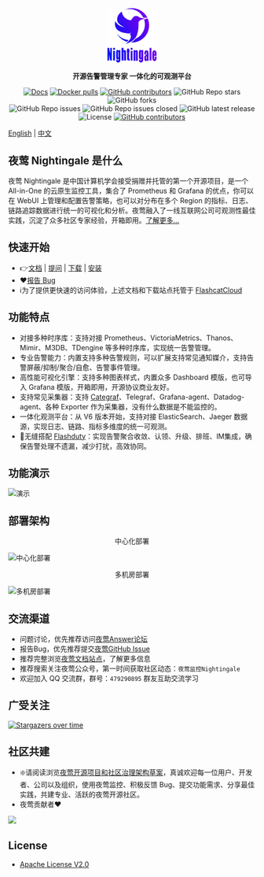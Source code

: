<p align="center">
  <a href="https://github.com/ccfos/nightingale">
    <img src="doc/img/Nightingale_L_V.png" alt="nightingale - cloud native monitoring" width="100" /></a>
</p>
<p align="center">
  <b>开源告警管理专家 一体化的可观测平台</b>
</p>

<p align="center">
<a href="https://flashcat.cloud/docs/">
  <img alt="Docs" src="https://img.shields.io/badge/docs-get%20started-brightgreen"/></a>
<a href="https://hub.docker.com/u/flashcatcloud">
  <img alt="Docker pulls" src="https://img.shields.io/docker/pulls/flashcatcloud/nightingale"/></a>
<a href="https://github.com/ccfos/nightingale/graphs/contributors">
  <img alt="GitHub contributors" src="https://img.shields.io/github/contributors-anon/ccfos/nightingale"/></a>
<img alt="GitHub Repo stars" src="https://img.shields.io/github/stars/ccfos/nightingale">
<img alt="GitHub forks" src="https://img.shields.io/github/forks/ccfos/nightingale">
<br/><img alt="GitHub Repo issues" src="https://img.shields.io/github/issues/ccfos/nightingale">
<img alt="GitHub Repo issues closed" src="https://img.shields.io/github/issues-closed/ccfos/nightingale">
<img alt="GitHub latest release" src="https://img.shields.io/github/v/release/ccfos/nightingale"/>
<img alt="License" src="https://img.shields.io/badge/license-Apache--2.0-blue"/>
<a href="https://n9e-talk.slack.com/">
  <img alt="GitHub contributors" src="https://img.shields.io/badge/join%20slack-%23n9e-brightgreen.svg"/></a>
</p>



[English](./README_en.md) | [中文](./README.md)

## 夜莺 Nightingale 是什么
夜莺 Nightingale 是中国计算机学会接受捐赠并托管的第一个开源项目，是一个 All-in-One 的云原生监控工具，集合了 Prometheus 和 Grafana 的优点，你可以在 WebUI 上管理和配置告警策略，也可以对分布在多个 Region 的指标、日志、链路追踪数据进行统一的可视化和分析。夜莺融入了一线互联网公司可观测性最佳实践，沉淀了众多社区专家经验，开箱即用。[了解更多...](https://flashcat.cloud/product/nightingale/)


## 快速开始
- 👉[文档](https://flashcat.cloud/docs/) | [提问](https://answer.flashcat.cloud/) | [下载](https://flashcat.cloud/download/nightingale/) | [安装](https://flashcat.cloud/docs/content/flashcat-monitor/nightingale-v6/install/intro/)
- ❤️[报告 Bug](https://github.com/ccfos/nightingale/issues/new?assignees=&labels=kind%2Fbug&projects=&template=bug_report.yml)
- ℹ️为了提供更快速的访问体验，上述文档和下载站点托管于 [FlashcatCloud](https://flashcat.cloud)

## 功能特点

- 对接多种时序库：支持对接 Prometheus、VictoriaMetrics、Thanos、Mimir、M3DB、TDengine 等多种时序库，实现统一告警管理。
- 专业告警能力：内置支持多种告警规则，可以扩展支持常见通知媒介，支持告警屏蔽/抑制/聚合/自愈、告警事件管理。
- 高性能可视化引擎：支持多种图表样式，内置众多 Dashboard 模版，也可导入 Grafana 模版，开箱即用，开源协议商业友好。
- 支持常见采集器：支持 [Categraf](https://flashcat.cloud/product/categraf)、Telegraf、Grafana-agent、Datadog-agent、各种 Exporter 作为采集器，没有什么数据是不能监控的。
- 一体化观测平台：从 V6 版本开始，支持对接 ElasticSearch、Jaeger 数据源，实现日志、链路、指标多维度的统一可观测。
- 👀无缝搭配 [Flashduty](https://flashcat.cloud/product/flashcat-duty/)：实现告警聚合收敛、认领、升级、排班、IM集成，确保告警处理不遗漏，减少打扰，高效协同。


## 功能演示
![演示](https://fcpub-1301667576.cos.ap-nanjing.myqcloud.com/n9e/n9e-demo.gif)

## 部署架构
<p align=center>中心化部署</p>

![中心化部署](https://fcpub-1301667576.cos.ap-nanjing.myqcloud.com/flashcat/images/blog/n9e-opensource-china/8.png)

<p align=center>多机房部署</p>

![多机房部署](https://fcpub-1301667576.cos.ap-nanjing.myqcloud.com/flashcat/images/blog/n9e-opensource-china/9.png)

## 交流渠道
- 问题讨论，优先推荐访问[夜莺Answer论坛](https://answer.flashcat.cloud/)
- 报告Bug，优先推荐提交[夜莺GitHub Issue](https://github.com/ccfos/nightingale/issues/new?assignees=&labels=kind%2Fbug&projects=&template=bug_report.yml)
- 推荐完整浏览[夜莺文档站点](https://flashcat.cloud/docs/)，了解更多信息
- 推荐搜索关注夜莺公众号，第一时间获取社区动态：`夜莺监控Nightingale`
- 欢迎加入 QQ 交流群，群号：`479290895` 群友互助交流学习

## 广受关注
[![Stargazers over time](https://api.star-history.com/svg?repos=ccfos/nightingale&type=Date)](https://star-history.com/#ccfos/nightingale&Date)


## 社区共建
- ❇️请阅读浏览[夜莺开源项目和社区治理架构草案](./doc/community-governance.md)，真诚欢迎每一位用户、开发者、公司以及组织，使用夜莺监控、积极反馈 Bug、提交功能需求、分享最佳实践，共建专业、活跃的夜莺开源社区。
- 夜莺贡献者❤️
<a href="https://github.com/ccfos/nightingale/graphs/contributors">
  <img src="https://contrib.rocks/image?repo=ccfos/nightingale" />
</a>

## License
- [Apache License V2.0](https://github.com/didi/nightingale/blob/main/LICENSE)